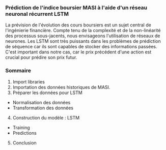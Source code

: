 ### Prédiction de l'indice boursier MASI à l'aide d'un réseau neuronal récurrent LSTM
La prévision de l'évolution des cours boursiers est un sujet central de l'ingénierie financière. Compte tenu de la complexité et de la non-linéarité des processus sous-jacents, nous envisageons l'utilisation de réseaux de neurones.
Les LSTM sont très puissants dans les problèmes de prédiction de séquence car ils sont capables de stocker des informations passées. C'est important dans notre cas, car le prix précédent d'une action est crucial pour prédire son prix futur.

### Sommaire
1. Import libraries
2. Importation des données historiques de MASI.
3. Préparer les données pour LSTM
* Normalisation des données
* Transformation des données
4. Construction du modèle : LSTM
* Training
* Predictions
5. Conclusion  
